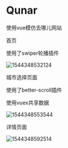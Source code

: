 # Qunar
使用vue模仿去哪儿网站

首页

使用了swiper轮播插件

![1544348532124](F:\qunar\src\assets\img\%5CUsers%5CAdministrator%5CAppData%5CRoaming%5CTypora%5Ctypora-user-images%5C1544348532124.png)



城市选择页面

使用了better-scroll插件

使用vuex共享数据

![1544348553544](F:\qunar\src\assets\img\%5CUsers%5CAdministrator%5CAppData%5CRoaming%5CTypora%5Ctypora-user-images%5C1544348553544.png)



详情页面

![1544348592514](F:\qunar\src\assets\img\%5CUsers%5CAdministrator%5CAppData%5CRoaming%5CTypora%5Ctypora-user-images%5C1544348592514.png)
